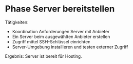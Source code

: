 # Phase Server bereitstellen

Tätigkeiten:

* Koordination Anforderungen Server mit Anbieter
* Ein Server beim ausgewählten Anbieter erstellen
* Zugriff mittel SSH-Schlüssel einrichten
* Server-Umgebung installieren und testen externer Zugriff

Ergebnis: Server ist bereit für Hosting.